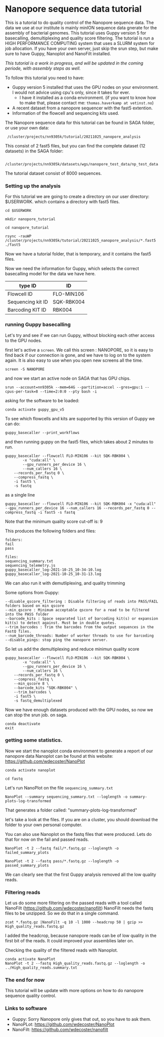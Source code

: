 # Nanopore sequence data tutorial

This is a tutorial to do quality control of the Nanopore sequence data. The data we use at our institute is mainly minION sequence data gnerate for the assembly of bacterial genomes. This tutorial uses Guppy version 5 for basecalling, demultiplexing and quality score filtering.  The tutorial is run a HIGH PERFORMANCE COMPUTING system that uses a SLURM system for job allocation. If you have your own server, just skip the srun step, but make sure to have Guppy, Nanoplot and NanoFilt installed.

_This tutorial is a work in progress, and will be updated in the coming periode, with assembly steps as well._

To follow this tutorial you need to have:

* Guppy version 5 installed that uses the GPU nodes on your environment. I would not advice using cpu's only, since it takes for ever.
  * I have it installed as a conda environment. (if you want to know how to make that, please contact me: `thomas.haverkamp at vetinst.no`)
* A recent dataset from a nanopore sequencer with the fast5 extention.
* Information of the flowcell and sequencing kits used.

The Nanopore sequence data for this tutorial can be found in SAGA folder, or use your own data:

```
 /cluster/projects/nn9305k/tutorial/20211025_nanopore_analysis
 ```

This consist of 2 fast5 files, but you can find the complete dataset (12 datasets) in the SAGA folder:

```
 /cluster/projects/nn9305k/datasets/wgs/nanopore_test_data/np_test_data.tar.gz
```
The tutorial dataset consist of 8000 sequences.

### Setting up the analysis

For this tutorial we are going to create a directory on our user directory: $USERWORK. which contains a directory with fast5 files.
```
cd $USERWORK

mkdir nanopore_tutorial

cd nanopore_tutorial

rsync -rauWP /cluster/projects/nn9305k/tutorial/20211025_nanopore_analysis/*.fast5 ./fast5

```
Now we have a tutorial folder, that is temporary, and it contains the fast5 files.

Now we need the information for Guppy, which selects the correct basecalling model for the data we have here.

| type ID | ID |
| ----- | ----- |
| Flowcell ID | FLO-MIN106  |
| Sequencing kit ID | SQK-RBK004 |
| Barcoding KIT ID |  RBK004    |

### running Guppy basecalling

Let's try and see if we can run Guppy, without blocking each other access to the GPU nodes.

first let's active a `screen`. We call this screen : NANOPORE, so it is easy to find back if our connection is gone, and we have to log on to the system again. It is also easy to use when you open new screens all the time.

```
screen -S NANOPORE
```
and now we start an active node on SAGA that has GPU chips.
```
srun --account=nn9305k --mem=64G --partition=accel --gres=gpu:1 --cpus-per-task=8 --time=2:0:0 --pty bash -i
```
asking for the software to be loaded:
```
conda activate guppy_gpu_v5
```

To see which flowcells and kits are supported by this version of Guppy we can do:

```
guppy_basecaller --print_workflows
```

and then running guppy on the fast5 files, which takes about 2 minutes to run.

```
guppy_basecaller --flowcell FLO-MIN106 --kit SQK-RBK004 \
        -x "cuda:all" \
        --gpu_runners_per_device 16 \
        --num_callers 16 \
    --records_per_fastq 0 \
    --compress_fastq \
    -i fast5 \
    -s fastq
```
as a single line
```
guppy_basecaller --flowcell FLO-MIN106 --kit SQK-RBK004 -x "cuda:all" --gpu_runners_per_device 16 --num_callers 16 --records_per_fastq 0 --compress_fastq -i fast5 -s fastq
```
Note that the minimum quality score cut-off is: 9

This produces the following folders and files:
```
folders:
fail
pass

files:
sequencing_summary.txt  
sequencing_telemetry.js
guppy_basecaller_log-2021-10-25_10-34-10.log
guppy_basecaller_log-2021-10-25_10-31-13.log
```

We can also run it with demutliplexing, and quality trimming

Some options from Guppy:

```
--disable_qscore_filtering : Disable filtering of reads into PASS/FAIL folders based on min qscore
--min_qscore : Minimum acceptable qscore for a read to be filtered into the PASS folder
--barcode_kits : Space separated list of barcoding kit(s) or expansion kit(s) to detect against. Must be in double quotes.
--trim_barcodes : Trim the barcodes from the output sequences in the FastQ files.
--num_barcode_threads: Number of worker threads to use for barcoding
--disable_pings: stop ping the nanopore server.
```

So let us add the demultiplexing and reduce minimun quality score

```
guppy_basecaller --flowcell FLO-MIN106 --kit SQK-RBK004 \
        -x "cuda:all" \
        --gpu_runners_per_device 16 \
        --num_callers 16 \
    --records_per_fastq 0 \
    --compress_fastq \
    --min_qscore 8 \
    --barcode_kits "SQK-RBK004" \
    --trim_barcodes \
    -i fast5 \
    -s fastq_demultiplexed
```

Now we have enough datasets produced with the GPU nodes, so now we can stop the srun job. on saga.
```
conda deactivate
exit
```
### getting some statistics.

Now we start the nanoplot conda environment to generate a report of our nanopore data
Nanoplot can be found at this website: https://github.com/wdecoster/NanoPlot
```
conda activate nanoplot

cd fastq
```
Let's run NanoPlot on the file `sequencing_summary.txt`

```
NanoPlot --summary sequencing_summary.txt --loglength -o summary-plots-log-transformed
```
That generates a folder called:  "summary-plots-log-transformed"

let's take a look at the files. If you are on a cluster, you should download the folder to your own personal computer.

You can also use Nanoplot on the fastq files that were produced. Lets do that for now on the fail and passed reads.

```
NanoPlot -t 2 --fastq fail/*.fastq.gz --loglength -o failed_summary_plots

NanoPlot -t 2 --fastq pass/*.fastq.gz --loglength -o passed_summary_plots

```
We can clearly see that the first Guppy analysis removed all the low quality reads.

### Filtering reads
Let us do some more filtering on the passed reads with a tool called NanoFilt (https://github.com/wdecoster/nanofilt)
NanoFilt needs the fastq files to be unzipped. So we do that in a single command.

```
zcat *.fastq.gz |NanoFilt -q 10 -l 1000 --headcrop 50 | gzip >> High_quality_reads.fastq.gz

```
I added the headcrop, because nanopore reads can be of low quality in the first bit of the reads. It could improved your assemblies later on.

Checking the quality of the filtered reads with Nanoplot.
```
conda activate NanoPlot
NanoPlot -t 2 --fastq High_quality_reads.fastq.gz --loglength -o ../High_quality_reads.summary.txt
```

### The end for now

This tutorial will be update with more options on how to do nanopore sequence quality control.


### Links to software
 
* Guppy: Sorry Nanopore only gives that out, so you have to ask them.
* NanoPLot: https://github.com/wdecoster/NanoPlot
* NanoFilt: https://github.com/wdecoster/nanofilt
